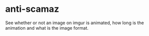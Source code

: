 # anti-scamaz
See whether or not an image on imgur is animated, how long is the animation and what is the image format.
